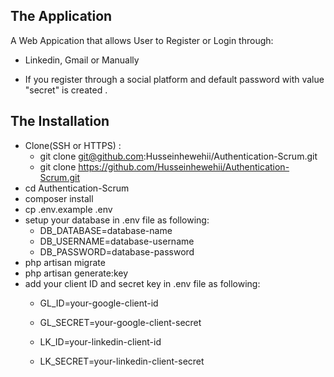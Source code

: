 
## The Application

A Web Appication that allows User to Register or Login through:
 - Linkedin, Gmail or Manually
*   If you register through a social platform and default password with value "secret" is created .

## The Installation
- Clone(SSH or HTTPS) : 
    * git clone git@github.com:Husseinhewehii/Authentication-Scrum.git
    * git clone https://github.com/Husseinhewehii/Authentication-Scrum.git
- cd Authentication-Scrum
- composer install
- cp .env.example .env
- setup your database in .env file as following:
    * DB_DATABASE=database-name
    * DB_USERNAME=database-username
    * DB_PASSWORD=database-password
- php artisan migrate
- php artisan generate:key
- add your client ID and secret key in .env file as following:  
    * GL_ID=your-google-client-id
    * GL_SECRET=your-google-client-secret

    * LK_ID=your-linkedin-client-id
    * LK_SECRET=your-linkedin-client-secret


